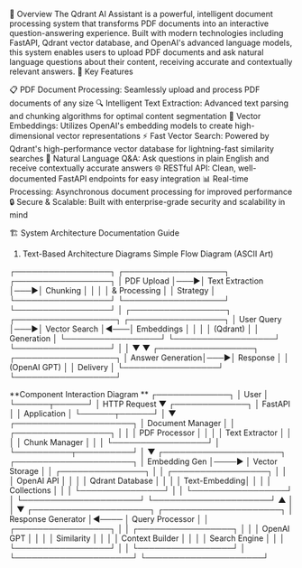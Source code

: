 🚀 Overview
The Qdrant AI Assistant is a powerful, intelligent document processing system that transforms PDF documents into an interactive question-answering experience. Built with modern technologies including FastAPI, Qdrant vector database, and OpenAI's advanced language models, this system enables users to upload PDF documents and ask natural language questions about their content, receiving accurate and contextually relevant answers.
🌟 Key Features

📋 PDF Document Processing: Seamlessly upload and process PDF documents of any size
🔍 Intelligent Text Extraction: Advanced text parsing and chunking algorithms for optimal content segmentation
🧠 Vector Embeddings: Utilizes OpenAI's embedding models to create high-dimensional vector representations
⚡ Fast Vector Search: Powered by Qdrant's high-performance vector database for lightning-fast similarity searches
💬 Natural Language Q&A: Ask questions in plain English and receive contextually accurate answers
🌐 RESTful API: Clean, well-documented FastAPI endpoints for easy integration
📊 Real-time Processing: Asynchronous document processing for improved performance
🔒 Secure & Scalable: Built with enterprise-grade security and scalability in mind

🏗️ System Architecture Documentation Guide
1. Text-Based Architecture Diagrams
Simple Flow Diagram (ASCII Art)

┌─────────────────┐    ┌──────────────────┐    ┌─────────────────┐
│   PDF Upload    │───▶│  Text Extraction │───▶│   Chunking      │
│                 │    │   & Processing   │    │   Strategy      │
└─────────────────┘    └──────────────────┘    └─────────────────┘
                                                        │
┌─────────────────┐    ┌──────────────────┐    ┌─────────────────┐
│   User Query    │───▶│  Vector Search   │◀───│   Embeddings    │
│                 │    │    (Qdrant)     │    │   Generation    │
└─────────────────┘    └──────────────────┘    └─────────────────┘
        │                       │
        ▼                       ▼
┌─────────────────┐    ┌──────────────────┐
│ Answer Generation│───▶│   Response       │
│   (OpenAI GPT)   │    │   Delivery       │
└─────────────────┘    └──────────────────┘


**Component Interaction Diagram
**
┌─────────────┐
    │    User     │
    └──────┬──────┘
           │ HTTP Request
           ▼
    ┌─────────────┐
    │  FastAPI    │
    │ Application │
    └──────┬──────┘
           │
           ▼
┌─────────────────────┐
│  Document Manager   │
│ ┌─────────────────┐ │
│ │ PDF Processor   │ │
│ │ Text Extractor  │ │
│ │ Chunk Manager   │ │
│ └─────────────────┘ │
└──────────┬──────────┘
           │
           ▼
┌─────────────────────┐      ┌─────────────────────┐
│   Embedding Gen     │────▶ │   Vector Storage    │
│  ┌───────────────┐  │      │ ┌─────────────────┐ │
│  │ OpenAI API    │  │      │ │ Qdrant Database │ │
│  │ Text-Embedding│  │      │ │ Collections     │ │
│  └───────────────┘  │      │ └─────────────────┘ │
└─────────────────────┘      └─────────────────────┘
           ▲                           │
           │                           ▼
┌─────────────────────┐      ┌─────────────────────┐
│  Response Generator │◀──── │   Query Processor   │
│ ┌─────────────────┐ │      │ ┌─────────────────┐ │
│ │ OpenAI GPT      │ │      │ │ Similarity      │ │
│ │ Context Builder │ │      │ │ Search Engine   │ │
│ └─────────────────┘ │      │ └─────────────────┘ │
└─────────────────────┘      └─────────────────────┘
